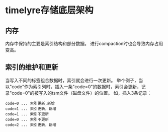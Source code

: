 # timelyre存储底层架构

## 内存
内存中保持的主要是索引结构和部分数据。
进行compaction时也会导致内存占用变高。

## 索引的维护和更新
当写入不同的标签组合数据时，索引就会进行一次更新。
举个例子，当以"code"作为索引列时，插入一条"code=0"的数据时，索引会更新，记录"code=0"的被写入的tsm文件（磁盘文件）的位置。
如，插入3条记录：
```
code=0 ... 索引更新,新增
code=1 ... 索引更新，新增
code=1 ... 索引不更新
code=0 ... 索引不更新
code=2 ... 索引更新，新增
```
